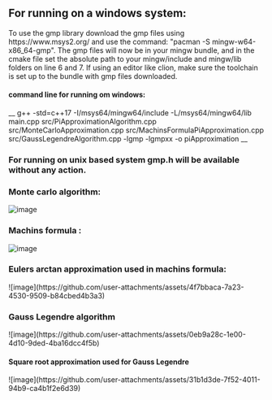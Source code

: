 <h2>For running on a windows system:</h2>
To use the gmp library download the gmp files using https://www.msys2.org/ and use the command: "pacman -S mingw-w64-x86_64-gmp". The gmp files will now be in your mingw bundle, and in the cmake file set the absolute path to your mingw/include and mingw/lib folders on line 6 and 7. If using an editor like clion, make sure the toolchain is set up to the bundle with gmp files downloaded.

<h4>command line for running om windows:</h4>
__ g++ -std=c++17 -I/msys64/mingw64/include -L/msys64/mingw64/lib main.cpp src/PiApproximationAlgorithm.cpp src/MonteCarloApproximation.cpp src/MachinsFormulaPiApproximation.cpp src/GaussLegendreAlgorithm.cpp -lgmp -lgmpxx -o piApproximation __
<h3>For running on unix based system gmp.h will be available without any action.</h3>

<h3>Monte carlo algorithm:</h3>

![image](https://github.com/user-attachments/assets/c9b02bde-339f-42e2-9f47-209e31c25f9b)

<h3>Machins formula :</h3>

![image](https://github.com/user-attachments/assets/17842720-39b5-4188-ae9e-e0121cbe2cd7)

<h3>Eulers arctan approximation used in machins formula:</h3>
![image](https://github.com/user-attachments/assets/4f7bbaca-7a23-4530-9509-b84cbed4b3a3)

<h3>Gauss Legendre algorithm</h3>
![image](https://github.com/user-attachments/assets/0eb9a28c-1e00-4d10-9ded-4ba16dcc4f5b)
<h4>Square root approximation used for Gauss Legendre</h4>
![image](https://github.com/user-attachments/assets/31b1d3de-7f52-4011-94b9-ca4b1f2e6d39)

